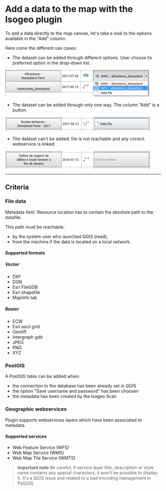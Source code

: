 # Add a data to the map with the Isogeo plugin

To add a data directly to the map canvas, let's take a look to the options available in the "Add" column.

Here come the different use cases:

- The dataset can be added through different options. User choose its preferred option in the drop-down list.

![](https://raw.githubusercontent.com/isogeo/isogeo-plugin-qgis/master/img/en/search_results_add_OK_multi_en.png "Data can be added through multiple ways")

- The dataset can be added through only one way. The column "Add" is a button.

![](https://raw.githubusercontent.com/isogeo/isogeo-plugin-qgis/master/img/en/search_results_addOk_one_en.png "Data can be added through one way")

- The dataset can't be added: file is not reachable and any correct webservice is linked.

![](https://raw.githubusercontent.com/isogeo/isogeo-plugin-qgis/master/img/en/search_results_addNot_en.png "Unable to add data - check criterias")
___

## Criteria

### File data

Metadata field `Resource location has to contain the absolute path to the datafile.

This path must be reachable:
* by the system user who launched QGIS (read);
* from the machine if the data is located on a local network.

#### Supported formats

##### Vector

- DXF
- DGN
- Esri FileGDB
- Esri shapefile
- MapInfo tab

##### Raster

- ECW
- Esri ascii grid
- Geotiff
- Intergraph gdb
- JPEG
- PNG
- XYZ

### PostGIS

A PostGIS table can be added when:

- the connection to the database has been already set in QGIS
- the option "Save username and password" has been choosen
- the metadata has been created by the Isogeo Scan

### Geographic webservices

Plugin supports webservices layers which have been associated to metadata.

#### Supported services

- Web Feature Service (WFS)
- Web Map Service (WMS)
- Web Map Tile Service (WMTS)

> **Important note**
> Be careful, if service layer title, description or style name contains any special characters, it won't be possible to display it. It's a QGIS issue and related to a bad encoding management in PyQGIS.
